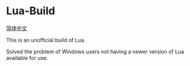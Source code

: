 # Lua-Build
[简体中文](./README.MD)

This is an unofficial build of Lua.

Solved the problem of Windows users not having a newer version of Lua available for use.
